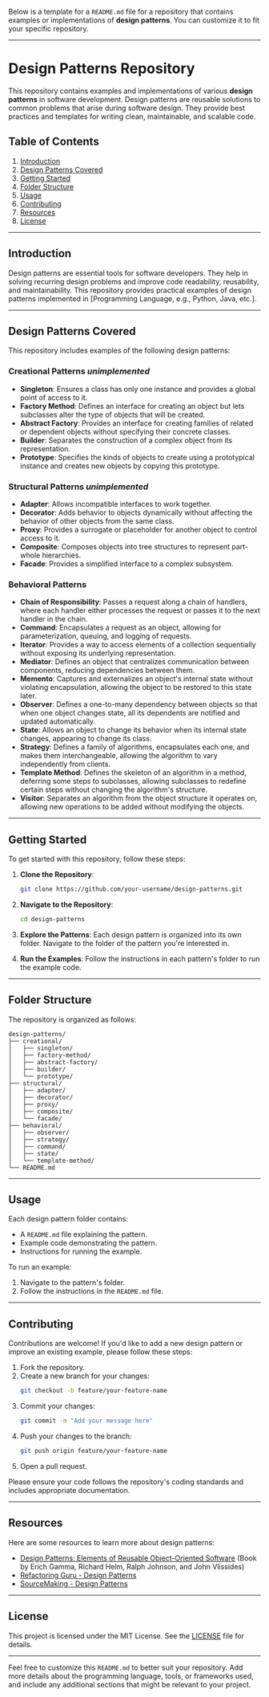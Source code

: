 Below is a template for a `README.md` file for a repository that contains examples or implementations of **design patterns**. You can customize it to fit your specific repository.

---

# Design Patterns Repository

This repository contains examples and implementations of various **design patterns** in software development. Design patterns are reusable solutions to common problems that arise during software design. They provide best practices and templates for writing clean, maintainable, and scalable code.

## Table of Contents
1. [Introduction](#introduction)
2. [Design Patterns Covered](#design-patterns-covered)
3. [Getting Started](#getting-started)
4. [Folder Structure](#folder-structure)
5. [Usage](#usage)
6. [Contributing](#contributing)
7. [Resources](#resources)
8. [License](#license)

---

## Introduction
Design patterns are essential tools for software developers. They help in solving recurring design problems and improve code readability, reusability, and maintainability. This repository provides practical examples of design patterns implemented in [Programming Language, e.g., Python, Java, etc.].

---

## Design Patterns Covered
This repository includes examples of the following design patterns:

### Creational Patterns *unimplemented*
- **Singleton**: Ensures a class has only one instance and provides a global point of access to it.
- **Factory Method**: Defines an interface for creating an object but lets subclasses alter the type of objects that will be created.
- **Abstract Factory**: Provides an interface for creating families of related or dependent objects without specifying their concrete classes.
- **Builder**: Separates the construction of a complex object from its representation.
- **Prototype**: Specifies the kinds of objects to create using a prototypical instance and creates new objects by copying this prototype.

### Structural Patterns *unimplemented*
- **Adapter**: Allows incompatible interfaces to work together.
- **Decorator**: Adds behavior to objects dynamically without affecting the behavior of other objects from the same class.
- **Proxy**: Provides a surrogate or placeholder for another object to control access to it.
- **Composite**: Composes objects into tree structures to represent part-whole hierarchies.
- **Facade**: Provides a simplified interface to a complex subsystem.

### Behavioral Patterns
- **Chain of Responsibility**: Passes a request along a chain of handlers, where each handler either processes the request or passes it to the next handler in the chain.
- **Command**: Encapsulates a request as an object, allowing for parameterization, queuing, and logging of requests.
- **Iterator**: Provides a way to access elements of a collection sequentially without exposing its underlying representation.
- **Mediator**: Defines an object that centralizes communication between components, reducing dependencies between them.
- **Memento**: Captures and externalizes an object's internal state without violating encapsulation, allowing the object to be restored to this state later.
- **Observer**: Defines a one-to-many dependency between objects so that when one object changes state, all its dependents are notified and updated automatically.
- **State**: Allows an object to change its behavior when its internal state changes, appearing to change its class.
- **Strategy**: Defines a family of algorithms, encapsulates each one, and makes them interchangeable, allowing the algorithm to vary independently from clients.
- **Template Method**: Defines the skeleton of an algorithm in a method, deferring some steps to subclasses, allowing subclasses to redefine certain steps without changing the algorithm's structure.
- **Visitor**: Separates an algorithm from the object structure it operates on, allowing new operations to be added without modifying the objects.

---

## Getting Started
To get started with this repository, follow these steps:

1. **Clone the Repository**:
   ```bash
   git clone https://github.com/your-username/design-patterns.git
   ```

2. **Navigate to the Repository**:
   ```bash
   cd design-patterns
   ```

3. **Explore the Patterns**:
   Each design pattern is organized into its own folder. Navigate to the folder of the pattern you're interested in.

4. **Run the Examples**:
   Follow the instructions in each pattern's folder to run the example code.

---

## Folder Structure
The repository is organized as follows:
```
design-patterns/
├── creational/
│   ├── singleton/
│   ├── factory-method/
│   ├── abstract-factory/
│   ├── builder/
│   └── prototype/
├── structural/
│   ├── adapter/
│   ├── decorator/
│   ├── proxy/
│   ├── composite/
│   └── facade/
├── behavioral/
│   ├── observer/
│   ├── strategy/
│   ├── command/
│   ├── state/
│   └── template-method/
└── README.md
```

---

## Usage
Each design pattern folder contains:
- A `README.md` file explaining the pattern.
- Example code demonstrating the pattern.
- Instructions for running the example.

To run an example:
1. Navigate to the pattern's folder.
2. Follow the instructions in the `README.md` file.

---

## Contributing
Contributions are welcome! If you'd like to add a new design pattern or improve an existing example, please follow these steps:
1. Fork the repository.
2. Create a new branch for your changes:
   ```bash
   git checkout -b feature/your-feature-name
   ```
3. Commit your changes:
   ```bash
   git commit -m "Add your message here"
   ```
4. Push your changes to the branch:
   ```bash
   git push origin feature/your-feature-name
   ```
5. Open a pull request.

Please ensure your code follows the repository's coding standards and includes appropriate documentation.

---

## Resources
Here are some resources to learn more about design patterns:
- [Design Patterns: Elements of Reusable Object-Oriented Software](https://www.amazon.com/Design-Patterns-Elements-Reusable-Object-Oriented/dp/0201633612) (Book by Erich Gamma, Richard Helm, Ralph Johnson, and John Vlissides)
- [Refactoring Guru - Design Patterns](https://refactoring.guru/design-patterns)
- [SourceMaking - Design Patterns](https://sourcemaking.com/design_patterns)

---

## License
This project is licensed under the MIT License. See the [LICENSE](LICENSE) file for details.

---

Feel free to customize this `README.md` to better suit your repository. Add more details about the programming language, tools, or frameworks used, and include any additional sections that might be relevant to your project.

